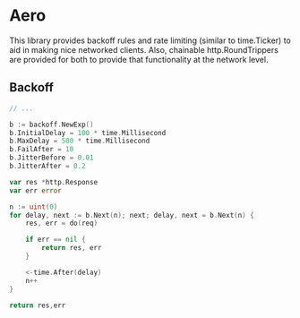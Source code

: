 Aero
==========

This library provides backoff rules and rate limiting (similar to time.Ticker) to aid in making nice networked clients. Also, chainable http.RoundTrippers are provided for both to provide that functionality at the network level.

Backoff
----------

```go
// ...

b := backoff.NewExp()
b.InitialDelay = 100 * time.Millisecond
b.MaxDelay = 500 * time.Millisecond
b.FailAfter = 10
b.JitterBefore = 0.01
b.JitterAfter = 0.2

var res *http.Response
var err error

n := uint(0)
for delay, next := b.Next(n); next; delay, next = b.Next(n) {
    res, err = do(req)

    if err == nil {
        return res, err
    }

    <-time.After(delay)
    n++
}

return res,err
```
